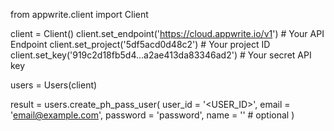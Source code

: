 from appwrite.client import Client

client = Client()
client.set_endpoint('https://cloud.appwrite.io/v1') # Your API Endpoint
client.set_project('5df5acd0d48c2') # Your project ID
client.set_key('919c2d18fb5d4...a2ae413da83346ad2') # Your secret API key

users = Users(client)

result = users.create_ph_pass_user(
    user_id = '<USER_ID>',
    email = 'email@example.com',
    password = 'password',
    name = '<NAME>' # optional
)
